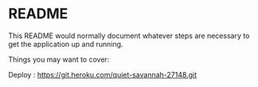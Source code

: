 # README

This README would normally document whatever steps are necessary to get the
application up and running.

Things you may want to cover:

Deploy : https://git.heroku.com/quiet-savannah-27148.git
